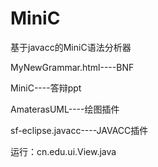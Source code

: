 # MiniC
基于javacc的MiniC语法分析器

MyNewGrammar.html----BNF

MiniC----答辩ppt

AmaterasUML----绘图插件

sf-eclipse.javacc----JAVACC插件

运行：cn.edu.ui.View.java
